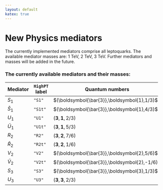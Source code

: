 ```yaml
---
layout: default
katex: true
---
```


# New Physics mediators

The currently implemented mediators comprise all leptoquarks. The available mediator masses are: 1 TeV, 2 TeV, 3 TeV. Further mediators and masses will be added in the future.

### The currently available mediators and their masses:

<div class="table-wrapper" markdown="block">

| Mediator | `HighPT` label | Quantum numbers | 1&nbsp;TeV | 2&nbsp;TeV | 3&nbsp;TeV | 4&nbsp;TeV | 5&nbsp;TeV |
| -------- | -------------- | --------------- | ----- | ----- | ----- | ----- | ----- |
| $S_1$ | `"S1"` | $(\boldsymbol{\bar{3}},\boldsymbol{1},1/3)$ | ✓ | ✓ | ✓ | soon | soon |
| $\tilde{S}_1$ | `"S1t"` | $(\boldsymbol{\bar{3}},\boldsymbol{1},4/3)$ | ✓ | ✓ | ✓ | soon | soon |
| $U_1$ | `"U1"` | $(\boldsymbol{3},\boldsymbol{1},2/3)$ | ✓ | ✓ | ✓ | soon | soon |
| $\tilde{U}_1$ | `"U1t"` | $(\boldsymbol{3},\boldsymbol{1},5/3)$ | ✓ | ✓ | ✓ | soon | soon |
| $R_2$ | `"R2"` | $(\boldsymbol{3},\boldsymbol{2},7/6)$ | ✓ | ✓ | ✓ | soon | soon |
| $\tilde{R}_2$ | `"R2t"` | $(\boldsymbol{3},\boldsymbol{2},1/6)$ | ✓ | ✓ | ✓ | soon | soon |
| $V_2$ | `"V2"` | $(\boldsymbol{\bar{3}},\boldsymbol{2},5/6)$ | ✓ | ✓ | ✓ | soon | soon |
| $\tilde{V}_2$ | `"V2t"` | $(\boldsymbol{\bar{3}},\boldsymbol{2},-1/6)$ | ✓ | ✓ | ✓ | soon | soon |
| $S_3$ | `"S3"` | $(\boldsymbol{\bar{3}},\boldsymbol{3},1/3)$ | ✓ | ✓ | ✓ | soon | soon |
| $U_3$ | `"U3"` | $(\boldsymbol{3},\boldsymbol{3},2/3)$ | ✓ | ✓ | ✓ | soon | soon |

</div>